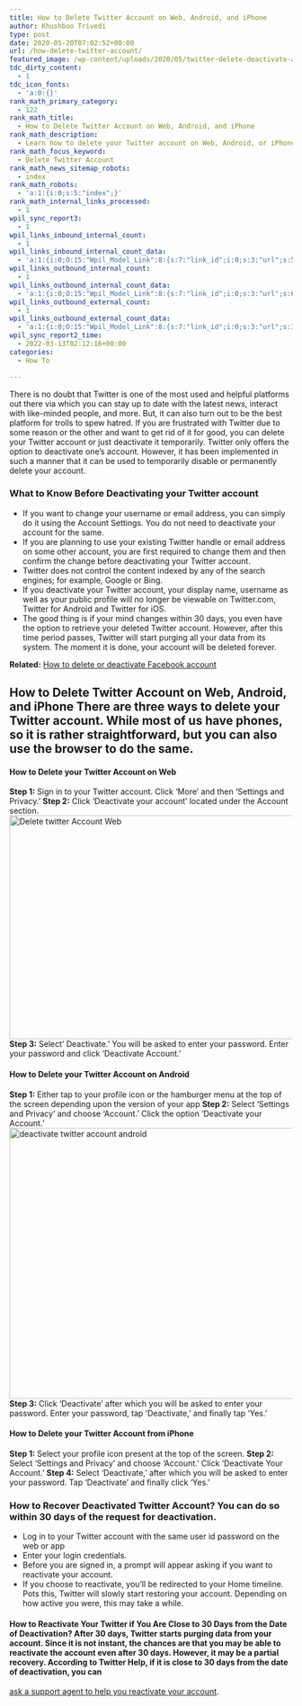 ```yaml
---
title: How to Delete Twitter Account on Web, Android, and iPhone
author: Khushboo Trivedi
type: post
date: 2020-05-20T07:02:52+00:00
url: /how-delete-twitter-account/
featured_image: /wp-content/uploads/2020/05/twitter-delete-deactivate-account.jpg
tdc_dirty_content:
  - 1
tdc_icon_fonts:
  - 'a:0:{}'
rank_math_primary_category:
  - 122
rank_math_title:
  - How to Delete Twitter Account on Web, Android, and iPhone
rank_math_description:
  - Learn how to delete your Twitter account on Web, Android, or iPhone. The account is first deactivated for 30 days after which it is finally deleted.
rank_math_focus_keyword:
  - Delete Twitter Account
rank_math_news_sitemap_robots:
  - index
rank_math_robots:
  - 'a:1:{i:0;s:5:"index";}'
rank_math_internal_links_processed:
  - 1
wpil_sync_report3:
  - 1
wpil_links_inbound_internal_count:
  - 1
wpil_links_inbound_internal_count_data:
  - 'a:1:{i:0;O:15:"Wpil_Model_Link":8:{s:7:"link_id";i:0;s:3:"url";s:56:"https://www.technetguide.com/how-delete-twitter-account/";s:4:"host";s:16:"technetguide.com";s:8:"internal";b:1;s:4:"post";O:15:"Wpil_Model_Post":9:{s:2:"id";s:5:"10119";s:5:"title";N;s:4:"type";s:4:"post";s:6:"status";N;s:7:"content";N;s:5:"links";N;s:4:"slug";N;s:6:"clicks";N;s:8:"position";N;}s:6:"anchor";s:28:"short messages called tweets";s:15:"added_by_plugin";b:0;s:8:"location";s:7:"content";}}'
wpil_links_outbound_internal_count:
  - 1
wpil_links_outbound_internal_count_data:
  - 'a:1:{i:0;O:15:"Wpil_Model_Link":8:{s:7:"link_id";i:0;s:3:"url";s:64:"https://www.technetguide.com/delete-facebook-account-deactivate/";s:4:"host";s:16:"technetguide.com";s:8:"internal";b:1;s:4:"post";O:15:"Wpil_Model_Post":9:{s:2:"id";i:1532;s:5:"title";N;s:4:"type";s:4:"post";s:6:"status";N;s:7:"content";N;s:5:"links";N;s:4:"slug";N;s:6:"clicks";N;s:8:"position";N;}s:6:"anchor";s:44:"How to delete or deactivate Facebook account";s:15:"added_by_plugin";b:0;s:8:"location";s:7:"content";}}'
wpil_links_outbound_external_count:
  - 1
wpil_links_outbound_external_count_data:
  - 'a:1:{i:0;O:15:"Wpil_Model_Link":8:{s:7:"link_id";i:0;s:3:"url";s:30:"https://help.twitter.com/forms";s:4:"host";s:16:"help.twitter.com";s:8:"internal";b:0;s:4:"post";N;s:6:"anchor";s:55:"ask a support agent to help you reactivate your account";s:15:"added_by_plugin";b:0;s:8:"location";s:7:"content";}}'
wpil_sync_report2_time:
  - 2022-03-13T02:12:16+00:00
categories:
  - How To

---
```

There is no doubt that Twitter is one of the most used and helpful platforms out there via which you can stay up to date with the latest news, interact with like-minded people, and more. But, it can also turn out to be the best platform for trolls to spew hatred. If you are frustrated with Twitter due to some reason or the other and want to get rid of it for good, you can delete your Twitter account or just deactivate it temporarily. Twitter only offers the option to deactivate one&#8217;s account. However, it has been implemented in such a manner that it can be used to temporarily disable or permanently delete your account. 

### **What to Know Before Deactivating your Twitter account**

  * If you want to change your username or email address, you can simply do it using the Account Settings. You do not need to deactivate your account for the same.
  * If you are planning to use your existing Twitter handle or email address on some other account, you are first required to change them and then confirm the change before deactivating your Twitter account.
  * Twitter does not control the content indexed by any of the search engines; for example, Google or Bing.
  * If you deactivate your Twitter account, your display name, username as well as your public profile will no longer be viewable on Twitter.com, Twitter for Android and Twitter for iOS.
  * The good thing is if your mind changes within 30 days, you even have the option to retrieve your deleted Twitter account. However, after this time period passes, Twitter will start purging all your data from its system. The moment it is done, your account will be deleted forever.

**Related:** [How to delete or deactivate Facebook account][1] 

## **How to Delete Twitter Account on Web, Android, and iPhone** There are three ways to delete your Twitter account. While most of us have phones, so it is rather straightforward, but you can also use the browser to do the same. 

#### **How to Delete your Twitter Account on Web**

**Step 1:** Sign in to your Twitter account. Click &#8216;More&#8217; and then &#8216;Settings and Privacy.&#8217; **Step 2:** Click &#8216;Deactivate your account&#8217; located under the Account section.<img decoding="async" loading="lazy" class="aligncenter wp-image-2567 size-large" title="twitter delete deactivate account" src="https://www.technetguide.com/wp-content/uploads/2020/05/Delete-twitter-Account-Web-700x400.jpg" alt="Delete twitter Account Web" width="696" height="398" srcset="https://www.technetguide.com/wp-content/uploads/2020/05/Delete-twitter-Account-Web-700x400.jpg 700w, https://www.technetguide.com/wp-content/uploads/2020/05/Delete-twitter-Account-Web-300x171.jpg 300w, https://www.technetguide.com/wp-content/uploads/2020/05/Delete-twitter-Account-Web-768x439.jpg 768w, https://www.technetguide.com/wp-content/uploads/2020/05/Delete-twitter-Account-Web-696x398.jpg 696w, https://www.technetguide.com/wp-content/uploads/2020/05/Delete-twitter-Account-Web-1068x610.jpg 1068w, https://www.technetguide.com/wp-content/uploads/2020/05/Delete-twitter-Account-Web-735x420.jpg 735w, https://www.technetguide.com/wp-content/uploads/2020/05/Delete-twitter-Account-Web.jpg 1080w" sizes="(max-width: 696px) 100vw, 696px" /> **Step 3:** Select&#8217; Deactivate.&#8217; You will be asked to enter your password. Enter your password and click &#8216;Deactivate Account.&#8217; 

#### How to Delete your Twitter Account on Android

**Step 1:** Either tap to your profile icon or the hamburger menu at the top of the screen depending upon the version of your app **Step 2:** Select &#8216;Settings and Privacy&#8217; and choose &#8216;Account.&#8217; Click the option &#8216;Deactivate your Account.&#8217;<img decoding="async" loading="lazy" class="aligncenter size-large wp-image-2568" src="https://www.technetguide.com/wp-content/uploads/2020/05/deactivate-twitter-account-android-700x485.jpg" alt="deactivate twitter account android" width="696" height="482" srcset="https://www.technetguide.com/wp-content/uploads/2020/05/deactivate-twitter-account-android-700x485.jpg 700w, https://www.technetguide.com/wp-content/uploads/2020/05/deactivate-twitter-account-android-300x208.jpg 300w, https://www.technetguide.com/wp-content/uploads/2020/05/deactivate-twitter-account-android-768x532.jpg 768w, https://www.technetguide.com/wp-content/uploads/2020/05/deactivate-twitter-account-android-1536x1064.jpg 1536w, https://www.technetguide.com/wp-content/uploads/2020/05/deactivate-twitter-account-android-218x150.jpg 218w, https://www.technetguide.com/wp-content/uploads/2020/05/deactivate-twitter-account-android-696x482.jpg 696w, https://www.technetguide.com/wp-content/uploads/2020/05/deactivate-twitter-account-android-1068x740.jpg 1068w, https://www.technetguide.com/wp-content/uploads/2020/05/deactivate-twitter-account-android-606x420.jpg 606w, https://www.technetguide.com/wp-content/uploads/2020/05/deactivate-twitter-account-android-100x70.jpg 100w, https://www.technetguide.com/wp-content/uploads/2020/05/deactivate-twitter-account-android.jpg 1920w" sizes="(max-width: 696px) 100vw, 696px" /> **Step 3:** Click &#8216;Deactivate&#8217; after which you will be asked to enter your password. Enter your password, tap &#8216;Deactivate,&#8217; and finally tap &#8216;Yes.&#8217; 

#### **How to Delete your Twitter Account from iPhone**

**Step 1:** Select your profile icon present at the top of the screen. **Step 2:** Select &#8216;Settings and Privacy&#8217; and choose &#8216;Account.&#8217; Click &#8216;Deactivate Your Account.&#8217; **Step 4:** Select &#8216;Deactivate,&#8217; after which you will be asked to enter your password. Tap &#8216;Deactivate&#8217; and finally click &#8216;Yes.&#8217; 

### **How to Recover Deactivated Twitter Account?** You can do so within 30 days of the request for deactivation. 

  * Log in to your Twitter account with the same user id password on the web or app
  * Enter your login credentials.
  * Before you are signed in, a prompt will appear asking if you want to reactivate your account.
  * If you choose to reactivate, you&#8217;ll be redirected to your Home timeline. Pots this, Twitter will slowly start restoring your account. Depending on how active you were, this may take a while. 

#### **How to Reactivate Your Twitter if You Are Close to 30 Days from the Date of Deactivation?** After 30 days, Twitter starts purging data from your account. Since it is not instant, the chances are that you may be able to reactivate the account even after 30 days. However, it may be a partial recovery. According to Twitter Help, if it is close to 30 days from the date of deactivation, you can 

<a href="https://help.twitter.com/forms" target="_blank" rel="nofollow noopener noreferrer">ask a support agent to help you reactivate your account</a>.

 [1]: https://www.technetguide.com/delete-facebook-account-deactivate/